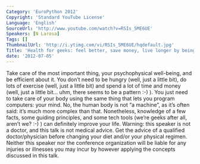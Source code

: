 ```yaml
---
Category: 'EuroPython 2012'
Copyright: 'Standard YouTube License'
Language: 'English'
SourceUrl: 'http://www.youtube.com/watch?v=RSIs_5ME6UE'
Speakers: [N Larosa]
Tags: []
ThumbnailUrl: 'http://i.ytimg.com/vi/RSIs_5ME6UE/hqdefault.jpg'
Title: 'Health for geeks: feel better, save money, live longer by being lazy'
date: '2012-07-05'
---
```

Take care of the most important thing, your psychophysical well-being, and be
efficient about it. You don’t need to be hungry (well, just a little bit), do
lots of exercise (well, just a little bit) and spend a lot of time and money
(well, just a little bit… uhm, there seems to be a pattern :-) ). You just
need to take care of your body using the same thing that lets you program
computers: your mind. No, the human body is not “a machine”, as it’s often
said: it’s much more complex than that. Nonetheless, knowledge of a few facts,
some guiding principles, and some tech tools (we’re geeks after all, aren’t
we? :-) ) can definitely improve your life. Warning: this speaker is not a
doctor, and this talk is not medical advice. Get the advice of a qualified
doctor/physician before changing your diet and/or your physical regimen.
Neither this speaker nor the conference organization will be liable for any
injuries or illnesses you may incur by however applying the concepts discussed
in this talk.

